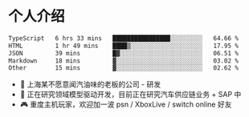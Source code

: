# 个人介绍

<!--START_SECTION:waka-->

```txt
TypeScript   6 hrs 33 mins   ████████████████░░░░░░░░░   64.66 %
HTML         1 hr 49 mins    ████▒░░░░░░░░░░░░░░░░░░░░   17.95 %
JSON         39 mins         █▓░░░░░░░░░░░░░░░░░░░░░░░   06.51 %
Markdown     18 mins         ▓░░░░░░░░░░░░░░░░░░░░░░░░   03.02 %
Other        15 mins         ▓░░░░░░░░░░░░░░░░░░░░░░░░   02.62 %
```

<!--END_SECTION:waka-->

- 🔭 上海某不愿意闻汽油味的老板的公司 - 研发
- 🌱 正在研究领域模型驱动开发，目前正在研究汽车供应链业务 + SAP 中
- 🎮 重度主机玩家，欢迎加一波 psn / XboxLive / switch online 好友
